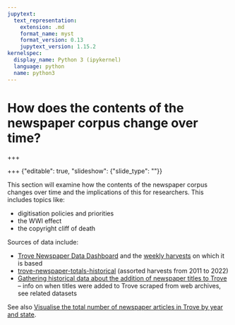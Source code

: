 ```yaml
---
jupytext:
  text_representation:
    extension: .md
    format_name: myst
    format_version: 0.13
    jupytext_version: 1.15.2
kernelspec:
  display_name: Python 3 (ipykernel)
  language: python
  name: python3
---
```


# How does the contents of the newspaper corpus change over time?

+++



+++ {"editable": true, "slideshow": {"slide_type": ""}}

This section will examine how the contents of the newspaper corpus changes over time and the implications of this for researchers. This includes topics like:

- digitisation policies and priorities
- the WWI effect
- the copyright cliff of death

Sources of data include:

- [Trove Newspaper Data Dashboard](https://wragge.github.io/trove-newspaper-totals/) and the [weekly harvests](https://github.com/wragge/trove-newspaper-totals) on which it is based
- [trove-newspaper-totals-historical](https://github.com/wragge/trove-newspaper-totals-historical) (assorted harvests from 2011 to 2022)
- [Gathering historical data about the addition of newspaper titles to Trove](https://glam-workbench.net/trove-newspapers/historical-data-newspaper-titles/) – info on when titles were added to Trove scraped from web archives, see related datasets

See also [Visualise the total number of newspaper articles in Trove by year and state](https://glam-workbench.net/trove-newspapers/visualise-total-newspaper-articles-by-state-year/).

```{code-cell} ipython3

```

